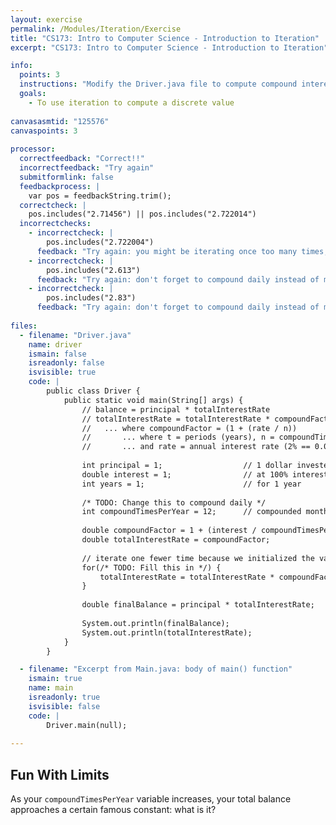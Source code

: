 ```yaml
---
layout: exercise
permalink: /Modules/Iteration/Exercise
title: "CS173: Intro to Computer Science - Introduction to Iteration"
excerpt: "CS173: Intro to Computer Science - Introduction to Iteration"

info:
  points: 3
  instructions: "Modify the Driver.java file to compute compound interest using a loop to compute the overall interest rate."
  goals:
    - To use iteration to compute a discrete value
    
canvasasmtid: "125576"    
canvaspoints: 3
    
processor:  
  correctfeedback: "Correct!!" 
  incorrectfeedback: "Try again"
  submitformlink: false
  feedbackprocess: | 
    var pos = feedbackString.trim();
  correctcheck: |
    pos.includes("2.71456") || pos.includes("2.722014")
  incorrectchecks:
    - incorrectcheck: |
        pos.includes("2.722004")
      feedback: "Try again: you might be iterating once too many times; don't forget that initializing the variable counts as the first multiplication!" 
    - incorrectcheck: |
        pos.includes("2.613")
      feedback: "Try again: don't forget to compound daily instead of monthly!" 
    - incorrectcheck: |
        pos.includes("2.83")
      feedback: "Try again: don't forget to compound daily instead of monthly, and you might be iterating once too many times; initializing the variable counts as the first multiplication!" 
      
files:
  - filename: "Driver.java"
    name: driver
    ismain: false
    isreadonly: false
    isvisible: true
    code: | 
        public class Driver {
            public static void main(String[] args) {
                // balance = principal * totalInterestRate
                // totalInterestRate = totalInterestRate * compoundFactor, computed n*t times
                //   ... where compoundFactor = (1 + (rate / n))
                //       ... where t = periods (years), n = compoundTimesPerPeriod (times per year),
                //       ... and rate = annual interest rate (2% == 0.02)
                
                int principal = 1;                  // 1 dollar invested
                double interest = 1;                // at 100% interest
                int years = 1;                      // for 1 year
                
                /* TODO: Change this to compound daily */
                int compoundTimesPerYear = 12;      // compounded monthly
                
                double compoundFactor = 1 + (interest / compoundTimesPerYear);
                double totalInterestRate = compoundFactor;
                
                // iterate one fewer time because we initialized the variable above, which counts as one multiplication
                for(/* TODO: Fill this in */) { 
                    totalInterestRate = totalInterestRate * compoundFactor;
                }
                
                double finalBalance = principal * totalInterestRate;
                
                System.out.println(finalBalance);
                System.out.println(totalInterestRate);
            }
        }    

  - filename: "Excerpt from Main.java: body of main() function"
    ismain: true
    name: main
    isreadonly: true
    isvisible: false
    code: |
        Driver.main(null);
        
---
```


## Fun With Limits

As your `compoundTimesPerYear` variable increases, your total balance approaches a certain famous constant: what is it?  